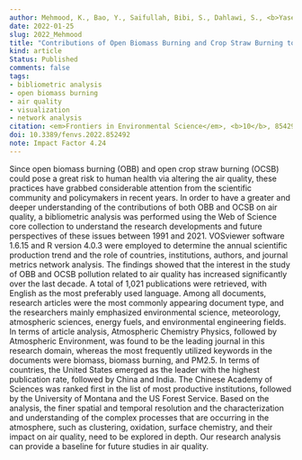 ```yaml
---
author: Mehmood, K., Bao, Y., Saifullah, Bibi, S., Dahlawi, S., <b>Yaseen, M.</b>, Abrar, M. M., Srivastava, P., Fahad, S., and Faraj, T. K.
date: 2022-01-25
slug: 2022_Mehmood
title: "Contributions of Open Biomass Burning and Crop Straw Burning to Air Quality: Current Research Paradigm and Future Outlooks"
kind: article
Status: Published
comments: false
tags:
- bibliometric analysis
- open biomass burning
- air quality
- visualization
- network analysis
citation: <em>Frontiers in Environmental Science</em>, <b>10</b>, 854292
doi: 10.3389/fenvs.2022.852492
note: Impact Factor 4.24
---
```


Since open biomass burning (OBB) and open crop straw burning (OCSB) could pose a great risk to human health via altering the air quality, these practices have grabbed considerable attention from the scientific community and policymakers in recent years. In order to have a greater and deeper understanding of the contributions of both OBB and OCSB on air quality, a bibliometric analysis was performed using the Web of Science core collection to understand the research developments and future perspectives of these issues between 1991 and 2021. VOSviewer software 1.6.15 and R version 4.0.3 were employed to determine the annual scientific production trend and the role of countries, institutions, authors, and journal metrics network analysis. The findings showed that the interest in the study of OBB and OCSB pollution related to air quality has increased significantly over the last decade. A total of 1,021 publications were retrieved, with English as the most preferably used language. Among all documents, research articles were the most commonly appearing document type, and the researchers mainly emphasized environmental science, meteorology, atmospheric sciences, energy fuels, and environmental engineering fields. In terms of article analysis, Atmospheric Chemistry Physics, followed by Atmospheric Environment, was found to be the leading journal in this research domain, whereas the most frequently utilized keywords in the documents were biomass, biomass burning, and PM2.5. In terms of countries, the United States emerged as the leader with the highest publication rate, followed by China and India. The Chinese Academy of Sciences was ranked first in the list of most productive institutions, followed by the University of Montana and the US Forest Service. Based on the analysis, the finer spatial and temporal resolution and the characterization and understanding of the complex processes that are occurring in the atmosphere, such as clustering, oxidation, surface chemistry, and their impact on air quality, need to be explored in depth. Our research analysis can provide a baseline for future studies in air quality.